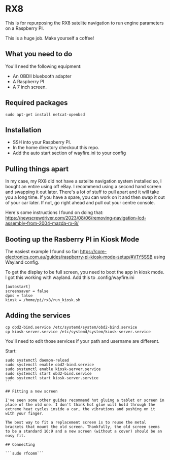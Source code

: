 # RX8

This is for repurposing the RX8 satelite navigation to run engine parameters on a Raspberry PI.

This is a huge job. Make yourself a coffee!

## What you need to do

You'll need the following equipment:

* An OBDII bluebooth adapter
* A Raspberry PI
* A 7 inch screen.

## Required packages

```
sudo apt-get install netcat-openbsd
```

## Installation

* SSH into your Raspberry PI.
* In the home directory checkout this repo.
* Add the auto start section of wayfire.ini to your config

## Pulling things apart

In my case, my RX8 did not have a satelite navigation system installed so, I bought an entire using off eBay. I recommend using a second hand screen and swapping it out later. There's a lot of stuff to pull apart and it will take you a long time. If you have a spare, you can work on it and then swap it out of your car later. If not, go right ahead and pull out your centre console.

Here's some instructions I found on doing that: https://newscrewdriver.com/2023/08/06/removing-navigation-lcd-assembly-from-2004-mazda-rx-8/

## Booting up the Rasberry PI in Kiosk Mode

The easiest example I found so far: https://core-electronics.com.au/guides/raspberry-pi-kiosk-mode-setup/#V1Y5SSB using Wayland config.

To get the display to be full screen, you need to boot the app in kiosk mode. I got this working with wayland. Add this to .config/wayfire.ini

```
[autostart]
screensaver = false
dpms = false
kiosk = /home/pi/rx8/run_kiosk.sh
```

## Adding the services

```
cp obd2-bind.service /etc/systemd/system/obd2-bind.service
cp kiosk-server.service /etc/systemd/system/kiosk-server.service
```

You'll need to edit those services if your path and username are different.

Start:

````
sudo systemctl daemon-reload
sudo systemctl enable obd2-bind.service
sudo systemctl enable kiosk-server.service
sudo systemctl start obd2-bind.service
sudo systemctl start kiosk-server.service
```

## Fitting a new screen

I've seen some other guides recommend hot gluing a tablet or screen in place of the old one. I don't think hot glue will hold through the extreme heat cycles inside a car, the vibrations and pushing on it with your finger.

The best way to fit a replacement screen is to reuse the metal brackets that mount the old screen. Thankfully, the old screen seems to be a standard 16:9 and a new screen (without a cover) should be an easy fit.

## Connecting

```sudo rfcomm```

